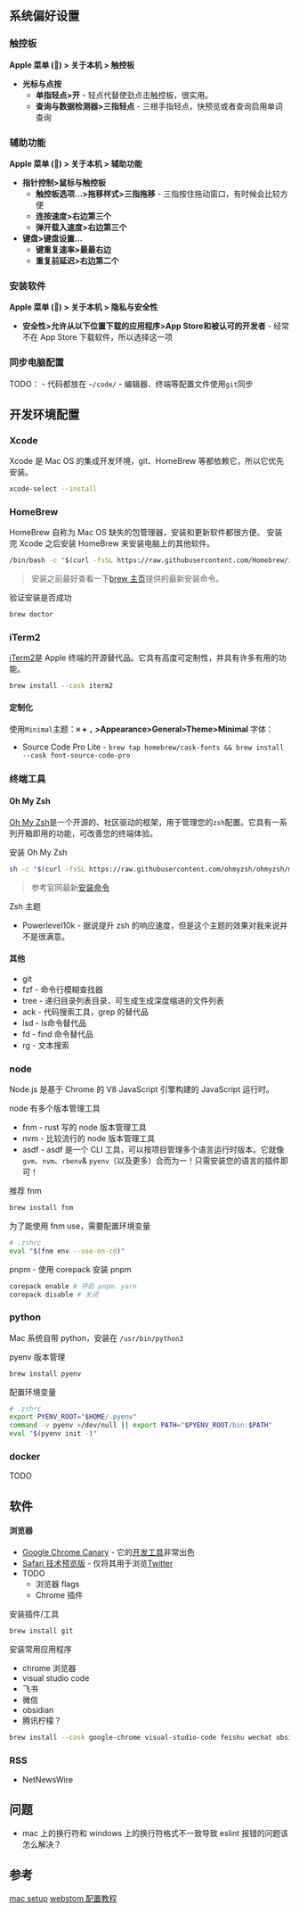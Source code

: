 ## 系统偏好设置

### 触控板

**Apple 菜单 () > 关于本机 > 触控板**

- **光标与点按**
	- **单指轻点>开** - 轻点代替使劲点击触控板，很实用。
	- **查询与数据检测器>三指轻点** - 三根手指轻点，快预览或者查询启用单词查询

### 辅助功能

**Apple 菜单 () > 关于本机 > 辅助功能**

- **指针控制>鼠标与触控板**
	- **触控板选项...>拖移样式>三指拖移** - 三指按住拖动窗口，有时候会比较方便
	- **连按速度>右边第三个**
	- **弹开载入速度>右边第三个**
- **键盘>键盘设置...**
	- **键重复速率>最最右边**
	- **重复前延迟>右边第二个**

### 安装软件

**Apple 菜单 () > 关于本机 > 隐私与安全性**
- **安全性>允许从以下位置下载的应用程序>App Store和被认可的开发者** - 经常不在 App Store 下载软件，所以选择这一项

### 同步电脑配置

TODO：
	- 代码都放在 `~/code/`
	- 编辑器、终端等配置文件使用`git`同步


## 开发环境配置

### Xcode

Xcode 是 Mac OS 的集成开发环境，git、HomeBrew 等都依赖它，所以它优先安装。

```bash
xcode-select --install
```

### HomeBrew

HomeBrew 自称为 Mac OS 缺失的包管理器，安装和更新软件都很方便。
安装完 Xcode 之后安装 HomeBrew 来安装电脑上的其他软件。

```bash
/bin/bash -c "$(curl -fsSL https://raw.githubusercontent.com/Homebrew/install/HEAD/install.sh)"
```
> 安装之前最好查看一下[brew 主页](https://brew.sh/)提供的最新安装命令。

验证安装是否成功

```bash
brew doctor
```

### iTerm2

[iTerm2](http://www.iterm2.com/)是 Apple 终端的开源替代品。它具有高度可定制性，并具有许多有用的功能。

```bash
brew install --cask iterm2
```

#### 定制化

使用`Minimal`主题：**`⌘` + `,` >Appearance>General>Theme>Minimal**
字体：
- Source Code Pro Lite - `brew tap homebrew/cask-fonts && brew install --cask font-source-code-pro`

### 终端工具
#### Oh My Zsh

[Oh My Zsh](https://github.com/robbyrussell/oh-my-zsh)是一个开源的、社区驱动的框架，用于管理您的`zsh`配置。它具有一系列开箱即用的功能，可改善您的终端体验。

安装 Oh My Zsh

```bash
sh -c "$(curl -fsSL https://raw.githubusercontent.com/ohmyzsh/ohmyzsh/master/tools/install.sh)"
```
> 参考官网最新[安装命令](https://ohmyz.sh/#install)

Zsh 主题
- Powerlevel10k - 据说提升 zsh 的响应速度，但是这个主题的效果对我来说并不是很满意。
#### 其他
- git
- fzf - 命令行模糊查找器
- tree - 递归目录列表目录，可生成生成深度缩进的文件列表
- ack - 代码搜索工具，grep 的替代品
- lsd - ls命令替代品
- fd - find 命令替代品
- rg - 文本搜索

### node

Node.js 是基于 Chrome 的 V8 JavaScript 引擎构建的 JavaScript 运行时。

node 有多个版本管理工具

- fnm - rust 写的 node 版本管理工具
- nvm - 比较流行的 node 版本管理工具
- asdf - asdf 是一个 CLI 工具，可以按项目管理多个语言运行时版本。它就像`gvm`、`nvm`、`rbenv`& `pyenv`（以及更多）合而为一！只需安装您的语言的插件即可！

推荐 fnm

```bash
brew install fnm
```

为了能使用 fnm use，需要配置环境变量

```bash
# .zshrc
eval "$(fnm env --use-on-cd)"
```

pnpm - 使用 corepack 安装 pnpm

```bash
corepack enable # 开启 pnpm、yarn
corepack disable # 关闭
```

### python

Mac 系统自带 python，安装在 `/usr/bin/python3`

pyenv 版本管理

```bash
brew install pyenv
```

配置环境变量

```bash
# .zshrc
export PYENV_ROOT="$HOME/.pyenv"
command -v pyenv >/dev/null || export PATH="$PYENV_ROOT/bin:$PATH"
eval "$(pyenv init -)"
```
### docker
TODO

## 软件

#### 浏览器
- [Google Chrome Canary](https://wiki.nikiv.dev/web/browsers/google-chrome) - 它的[开发工具](https://wiki.nikiv.dev/web/browsers/google-chrome/chrome-dev-tools)非常出色
- [Safari 技术预览版](https://developer.apple.com/safari/technology-preview/) - 仅将其用于浏览[Twitter](https://wiki.nikiv.dev/tools/twitter)
- TODO
	- 浏览器 flags
	- Chrome 插件

安装插件/工具

```bash 
brew install git 
```

安装常用应用程序
- chrome 浏览器
- visual studio code
- 飞书
- 微信
- obsidian
- 腾讯柠檬？

```bash
brew install --cask google-chrome visual-studio-code feishu wechat obsidian tencent-lemon
```

### RSS
- NetNewsWire

## 问题

- mac 上的换行符和 windows 上的换行符格式不一致导致 eslint 报错的问题该怎么解决？

## 参考

[mac setup](https://github.com/sb2nov/mac-setup)
[webstom 配置教程](https://github.com/judasn/IntelliJ-IDEA-Tutorial)